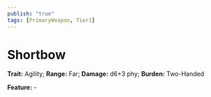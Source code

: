 ```yaml
---
publish: "true"
tags: [PrimaryWeapon, Tier1]
---
```

# Shortbow

**Trait:** Agility; **Range:** Far; **Damage:** d6+3 phy; **Burden:** Two-Handed

**Feature:** -
